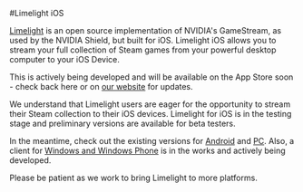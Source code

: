#Limelight iOS

[Limelight](https://github.com/limelight-stream) is an open source implementation of NVIDIA's GameStream, as used by the NVIDIA Shield, but built for iOS. Limelight iOS allows you to stream your full collection of Steam games from
your powerful desktop computer to your iOS Device.

This is actively being developed and will be available on the App Store soon - check back here or on [our website](http://limelight-stream.com) for updates.

We understand that Limelight users are eager for the opportunity to stream their Steam collection to their iOS devices. Limelight for iOS is in the testing stage and preliminary versions are available for beta testers.

In the meantime, check out the existing versions for [Android](https://github.com/limelight-stream/limelight-android) and [PC](https://github.com/limelight-stream/limelight-pc). Also, a client for [Windows and Windows Phone](https://github.com/limelight-stream/limelight-windows) is in the works and actively being developed.

Please be patient as we work to bring Limelight to more platforms.
